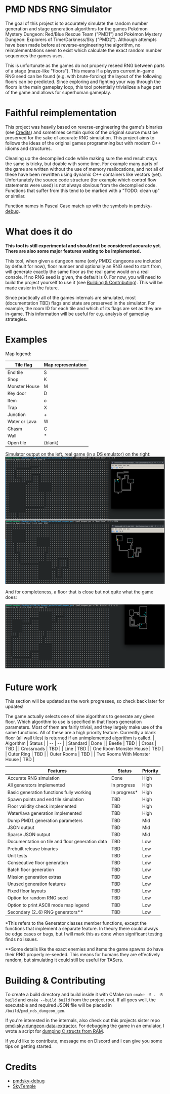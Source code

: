 # PMD NDS RNG Simulator

The goal of this project is to accurately simulate the random number generation and stage generation algorithms for the games Pokémon Mystery Dungeon: Red/Blue Rescue Team ("PMD1") and Pokémon Mystery Dungeon: Explorers of Time/Darkness/Sky ("PMD2").
Although attempts have been made before at reverse-engineering the algorithm, no reimplementations seem to exist which calculate the exact random number sequences the games uses. 

This is unfortunate as the games do not properly reseed RNG between parts of a stage (maze-like "floors"). 
This means if a players current in-game RNG seed can be found (e.g. with brute-forcing) the layout of the following floors can be predicted. Since exploring and fighting your way through the floors is the main gameplay loop, this tool potentially trivializes a huge part of the game and allows for superhuman gameplay.

# Faithful reimplementation

This project was heavily based on reverse-engineering the game's binaries (see [Credits](#credits)) and sometimes certain qurks of the original source must be preserved for the sake of accurate RNG simulation. 
This project aims to follows the ideas of the original games programming but with modern C++ idioms and structures.

Cleaning up the decompiled code while making sure the end result stays the same is tricky, but doable with some time. 
For example many parts of the game are written without the use of memory reallocations, and not all of these have been rewritten using dynamic C++ containers like vectors (yet).
Unfortunately the source code structure (for example which control flow statements were used) is not always obvious from the decompiled code. Functions that suffer from this tend to be marked with a "TODO: clean up" or similar.

Function names in Pascal Case match up with the symbols in [pmdsky-debug](#credits).

# What does it do

**This tool is still experimental and should not be considered accurate yet. There are also some major features waiting to be implemented.**

This tool, when given a dungeon name (only PMD2 dungeons are included by default for now), floor number and optionally an RNG seed to start from, will generate exactly the same floor as the real game would on a real console.
If no RNG seed is given, the default is 0.
For now, you will need to build the project yourself to use it (see [Building & Contributing](#building--contributing)).
This will be made easier in the future.

Since practically all of the games internals are simulated, most (documentation TBD) flags and state are preserved in the simulator. 
For example, the room ID for each tile and which of its flags are set as they are in-game. 
This information will be useful for e.g. analysis of gameplay strategies.

# Examples

Map legend:

| Tile flag | Map representation |
| -- | -- |
| End tile | S |
| Shop | K |
| Monster House | M |
| Key door | D |
| Item | o |
| Trap | X |
| Junction | + |
| Water or Lava | W |
| Chasm | C |
| Wall | * |
| Open tile | (blank) |

Simulator output on the left, real game (in a DS emulator) on the right:
![Beach Cave 1F Seed 0](documentation/images/Beach%20Cave%201F%200.png)
![Beach Cave 2F Seed 1234](documentation/images/Beach%20Cave%202F%201234.png)

And for completeness, a floor that is close but not quite what the game does:

![Mt. Bristle 1F Seed 11](documentation/images/Mt.%20Bristle%201F%2011%20(bugged).png)


# Future work

This section will be updated as the work progresses, so check back later for updates!

The game actually selects one of nine algorithms to generate any given floor. Which algorithm to use is specified in that floors generation parameters. 
Most of them are fairly trivial, and they largely make use of the same functions.
All of these are a high priority feature. Currently a blank floor (all wall tiles) is returned if an unimplemented algorithm is called.
| Algorithm | Status |
| -- | -- |
| Standard | Done |
| Beetle | TBD |
| Cross | TBD |
| Crossroads | TBD |
| Line | TBD |
| One Room Monster House | TBD |
| Outer Ring | TBD |
| Outer Rooms | TBD |
| Two Rooms With Monster House | TBD |

| Features | Status | Priority |
| -- | -- | -- |
| Accurate RNG simulation | Done | High |
| All generators implemented | In progress | High |
| Basic generation functions fully working | In progress* | High |
| Spawn points and end tile simulation | TBD | High |
| Floor validity check implemented | TBD | High |
| Water/lava generation implemented | TBD | High |
| Dump PMD1 generation parameters | TBD | Mid |
| JSON output | TBD | Mid |
| Sparse JSON output | TBD | Mid |
| Documentation on tile and floor generation data | TBD | Low |
| Prebuilt release binaries | TBD | Low |
| Unit tests | TBD | Low |
| Consecutive floor generation | TBD | Low |
| Batch floor generation  | TBD | Low |
| Mission generation extras | TBD | Low |
| Unused generation features | TBD | Low |
| Fixed floor layouts | TBD | Low |
| Option for random RNG seed | TBD | Low |
| Option to print ASCII mode map legend | TBD | Low |
| Secondary (2..6) RNG generators** | TBD | Low |

\*This refers to the Generator classes member functions, except the functions that implement a separate feature. In theory there could always be edge cases or bugs, but I will mark this as done when significant testing finds no issues. 


\*\*Some details like the exact enemies and items the game spawns do have their RNG properly re-seeded. This means for humans they are effectively random, but simulating it could still be useful for TASers.

# Building & Contributing

To create a build directory and build inside it with CMake run `cmake -S . -B build` and `cmake --build build` from the project root. 
If all goes well, the executable and required JSON file will be placed in `/build/pmd_nds_dungeon_gen`.

If you're interested in the internals, also check out this projects sister repo [pmd-sky-dungeon-data-extractor](https://github.com/VMSaarelainen/pmd-sky-dungeon-data-extractor). For debugging the game in an emulator, I wrote a script for [dumping C structs from RAM](https://github.com/VMSaarelainen/FCEUX-array-of-structs-dumper). 

If you'd like to contribute, message me on Discord and I can give you some tips on getting started.

# Credits

- [pmdsky-debug](https://github.com/UsernameFodder/pmdsky-debug)
- [SkyTemple](https://github.com/SkyTemple/skytemple)

